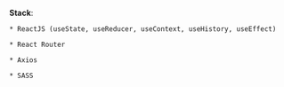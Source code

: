 **Stack**:

    * ReactJS (useState, useReducer, useContext, useHistory, useEffect)

    * React Router

    * Axios

    * SASS
    